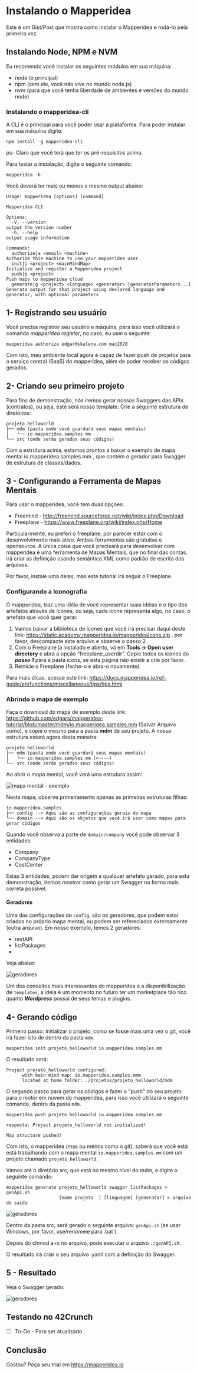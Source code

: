 # Instalando o Mapperidea

Este é um Gist/Post que mostra como instalar o Mapperidea e rodá-lo pela primeira vez.

## Instalando Node, NPM e NVM

Eu recomendo você instalar os seguintes módulos em sua máquina:

 - node (o principal)
 - npm (sem ele, você não vive no mundo node.js)
 - nvm (para que você tenha liberdade de ambientes e versões do mundo node)

### Instalando o  mapperidea-cli
A CLI é o principal para você poder usar a plataforma. Para poder instalar em sua máquina digite: 

    npm install -g mapperidea-cli

ps- Claro que você terá que ter os pré-requisitos acima. 

Para testar a instalação, digite o seguinte comando: 

    mapperidea -h

Você deverá ter mais ou menos o mesmo output abaixo:

    Usage: mapperidea [options] [command]
    
    Mapperidea CLI
    
    Options:
      -V, --version                                                         output the version number
      -h, --help                                                            output usage information
    
    Commands:
      authorize|a <email> <machine>                                         Authorize this machine to use your mapperidea user
      init|i <project> <mainMindMap>                                        Initialize and register a Mapperidea project
      push|p <project>                                                      Push maps to mapperidea cloud
      generate|g <project> <language> <generator> [generatorParameters...]  Generate output for that project using declared language and generator, with optional parameters

## 1- Registrando seu usuário
Você precisa registrar seu usuário e máquina, para isso você utilizará o comando *mapperidea register*, no caso, eu usei o seguinte: 

    mapperidea authorize edgar@skalena.com mac2020

Com isto, meu ambiente local agora é capaz de fazer push de projetos para o serviço central (SaaS) do mapperidea, além de poder receber os códigos gerados. 

## 2- Criando seu primeiro projeto
Para fins de demonstração, nós iremos gerar nossos Swaggers das APIs (contratos), ou seja, este será nosso template. 
Crie a seguinte estrutura de diretórios:

    projeto_helloworld
    ├── mdm (pasta onde você guardará seus mapas mentais)
    │   └── io.mapperidea.samples.mm
    └── src (onde serão gerados seus códigos)

Com a estrutura acima, estamos prontos a baixar o exemplo de mapa mental io.mapperidea.samples.mm , que contém o gerador para Swagger de estrutura de classes/dados. 
    
## 3 - Configurando a Ferramenta de Mapas Mentais
Para usar o mapperidea, você tem duas opções:

 - Freemind - http://freemind.sourceforge.net/wiki/index.php/Download
 - Freeplane - https://www.freeplane.org/wiki/index.php/Home 

Particularmente, eu preferi o freeplane, por parecer estar com o desenvolvimento mais ativo. Ambas ferramentas são gratuitas e opensource.  A única coisa que você precisará para desenvolver com mapperidea é uma ferramenta de Mapas Mentais, que no final das contas, irá criar as definição usando semântica XML como padrão de escrita dos arquivos. 

Por favor, instale uma delas, mas este tutorial irá seguir o Freeplane.

### Configurando a Iconografia

O mapperidea, traz uma idéia de você representar suas idéias e o tipo dos artefatos através de ícones, ou seja, cada ícone representa algo, no caso, o artefato que você quer gerar.  

1. Vamos baixar a biblioteca de ícones que você irá precisar daqui deste link: https://static.academy.mapperidea.io/mapperideaIcons.zip , por favor, descompacte este arquivo e observe o passo 2.
2. Com o Freeplane já instalado e aberto, vá em **Tools -> Open user directory** e abra a opção “freeplane_userdir”. Copie todos os ícones do ***passo 1*** para a pasta *icons*, se esta página não existir a crie por favor. 
3. Reinicie o Freeplane (feche-o e abra-o novamente). 

Para mais dicas, acesse este link: https://docs.mapperidea.io/ref-guide/en/functions/miscellaneous/tips/tips.html 

### Abrindo o mapa de exemplo

Faça o download do mapa de exemplo deste link: https://github.com/edgars/mapperidea-tutorial/blob/master/mdm/io.mapperidea.samples.mm (Salvar Arquivo como), e copie o mesmo para a pasta **mdm** de seu projeto. A nossa estrutura estará agora desta maneira:

    projeto_helloworld
    ├── mdm (pasta onde você guardará seus mapas mentais)
    │   └── io.mapperidea.samples.mm (<----)
    └── src (onde serão gerados seus códigos)

Ao abrir o mapa mental, você verá uma estrutura assim:

![mapa mental - exemplo](https://github.com/edgars/mapperidea-tutorial/raw/master/img/figura1.png)

Neste mapa, observe primeiramente apenas as primeiras estruturas filhas:

    io.mapperidea.samples
    ├── config --> Aqui são as configurações gerais do mapa
    └── domain --> Aqui são os objetos que você irá usar como mapas para gerar códigos

Quando você observa a parte de `domain/company` você pode observar 3 entidades: 

 -  Company
 - CompanyType
 - CostCenter

Estas 3 entidades, podem dar origem a qualquer artefato gerado, para esta demonstração, iremos mostrar como gerar um Swagger na forma mais correta possível. 

#### Geradores
Uma das configurações de `config`, são os geradores, que podem estar criados no próprio mapa mental, ou podem ser refereciados externamente (outra arquivo).  Em nosso exemplo, temos 2 geradores: 

 - restAPI
 - listPackages
 - 
Veja abaixo:

![geradores](https://github.com/edgars/mapperidea-tutorial/raw/master/img/figura2.png)

Um dos conceitos mais interessantes do mapperidea é a disponibilização de `templates`, a idéia é um momento no futuro ter um marketplace tão rico quanto ***Wordpress*** possui de seus temas e plugins. 

## 4- Gerando código

Primeiro passo: Initializar o projeto, como se fosse mais uma vez o git, você irá fazer isto de dentro da pasta `mdm`. 

    mapperidea init projeto_helloworld io.mapperidea.samples.mm
    
O resultado será:

    Project projeto_helloworld configured:
          with main mind map: io.mapperidea.samples.mmm
          located at home folder: ./projetos/projeto_helloworld/mdm

O segundo passo para gerar os códigos é fazer o "push" do seu projeto para o motor em nuvem do mapperidea, para isso você utilizará o seguinte comando, dentro da pasta `mdm`.

    mapperidea push projeto_helloworld io.mapperidea.samples.mm

`resposta: Project projeto_helloworld not initialized!`

    Map structure pushed!

Com isto, o mapperidea (mas ou menos como o git), saberá que você está está trabalhando com o mapa mental `io.mapperidea.samples.mm` com um projeto chamado `projeto_helloworld`.

Vamos até o diretório src, que está no mesmo nível do mdm, e digite o seguinte comando:

    mapperidea generate projeto_helloworld swagger listPackages > genApi.sh
                        [nome projeto  ] [linguagem] [generator] > arquivo de saída

![geradores](https://github.com/edgars/mapperidea-tutorial/raw/master/img/figura3.png)

Dentro da pasta src, será gerado o seguinte arquivo: `genApi.sh` (se usar Windows, por favor, use/renomeie para .bat ).

Depois do chmod a+x no arquivo, pode executar o arquivo `./genAPI.sh`:

O resultado irá criar o seu arquivo .yaml com a definição do Swagger. 

## 5 - Resultado

Veja o Swagger gerado:

![geradores](https://github.com/edgars/mapperidea-tutorial/raw/master/img/figura4.png)

## Testando no 42Crunch 

 - [ ] To-Do - Para ser atualizado

## Conclusão

Gostou? Peça seu trial em https://mapperidea.io 





